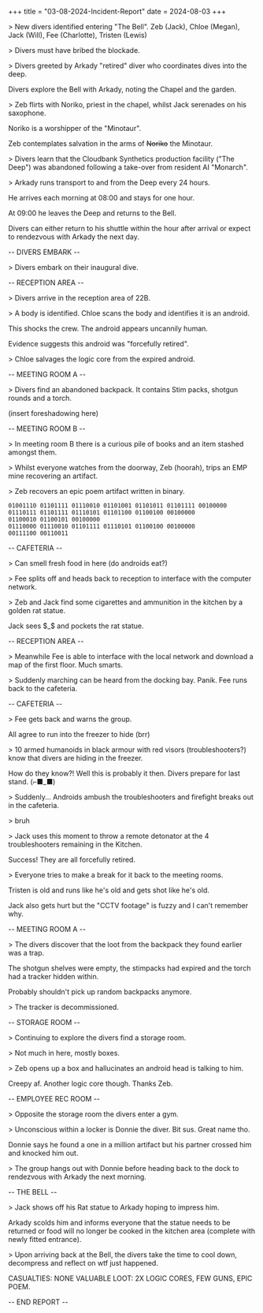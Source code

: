 +++
title = "03-08-2024-Incident-Report"
date = 2024-08-03
+++

\> New divers identified entering "The Bell".
Zeb (Jack), Chloe (Megan), Jack (Will), Fee (Charlotte), Tristen (Lewis)

\> Divers must have bribed the blockade.


\> Divers greeted by Arkady "retired" diver who coordinates dives into the deep.

Divers explore the Bell with Arkady, noting the Chapel and the garden.


\> Zeb flirts with Noriko, priest in the chapel, whilst Jack serenades on his saxophone.

Noriko is a worshipper of the "Minotaur".

Zeb contemplates salvation in the arms of <s>Noriko</s> the Minotaur.


\> Divers learn that the Cloudbank Synthetics production facility ("The Deep") was abandoned following a take-over from resident AI "Monarch".


\> Arkady runs transport to and from the Deep every 24 hours.

He arrives each morning at 08:00 and stays for one hour.

At 09:00 he leaves the Deep and returns to the Bell.

Divers can either return to his shuttle within the hour after arrival or expect to rendezvous with Arkady the next day.


-- DIVERS EMBARK --

\> Divers embark on their inaugural dive.


-- RECEPTION AREA --

\> Divers arrive in the reception area of 22B.


\> A body is identified.
Chloe scans the body and identifies it is an android.

This shocks the crew. The android appears uncannily human.

Evidence suggests this android was "forcefully retired".


\> Chloe salvages the logic core from the expired android.


-- MEETING ROOM A --

\> Divers find an abandoned backpack. It contains Stim packs, shotgun rounds and a torch.

(insert foreshadowing here)


-- MEETING ROOM B --

\> In meeting room B there is a curious pile of books and an item stashed amongst them.


\> Whilst everyone watches from the doorway, Zeb (hoorah), trips an EMP mine recovering an artifact.


\> Zeb recovers an epic poem artifact written in binary.
```
01001110 01101111 01110010 01101001 01101011 01101111 00100000
01110111 01101111 01110101 01101100 01100100 00100000
01100010 01100101 00100000
01110000 01110010 01101111 01110101 01100100 00100000
00111100 00110011
```


-- CAFETERIA --

\> Can smell fresh food in here (do androids eat?)


\> Fee splits off and heads back to reception to interface with the computer network.


\> Zeb and Jack find some cigarettes and ammunition in the kitchen by a golden rat statue.

Jack sees $_$ and pockets the rat statue.


-- RECEPTION AREA --

\> Meanwhile Fee is able to interface with the local network and download a map of the first floor. Much smarts.


\> Suddenly marching can be heard from the docking bay. Panik. Fee runs back to the cafeteria.

-- CAFETERIA --

\> Fee gets back and warns the group.

All agree to run into the freezer to hide (brr)


\> 10 armed humanoids in black armour with red visors (troubleshooters?) know that divers are hiding in the freezer.

How do they know?!
Well this is probably it then.
Divers prepare for last stand.
(⌐■_■)

\> Suddenly...
Androids ambush the troubleshooters and firefight breaks out in the cafeteria.


\> bruh


\> Jack uses this moment to throw a remote detonator at the 4 troubleshooters remaining in the Kitchen.

Success! They are all forcefully retired.


\> Everyone tries to make a break for it back to the meeting rooms.

Tristen is old and runs like he's old and gets shot like he's old.

Jack also gets hurt but the "CCTV footage" is fuzzy and I can't remember why.


-- MEETING ROOM A --

\> The divers discover that the loot from the backpack they found earlier was a trap.

The shotgun shelves were empty, the stimpacks had expired and the torch had a tracker hidden within.

Probably shouldn't pick up random backpacks anymore.


\> The tracker is decommissioned.


-- STORAGE ROOM --

\> Continuing to explore the divers find a storage room.


\> Not much in here, mostly boxes.


\> Zeb opens up a box and hallucinates an android head is talking to him.

Creepy af. Another logic core though. Thanks Zeb.



-- EMPLOYEE REC ROOM --

\> Opposite the storage room the divers enter a gym.


\> Unconscious within a locker is Donnie the diver. Bit sus. Great name tho.

Donnie says he found a one in a million artifact but his partner crossed him and knocked him out.


\> The group hangs out with Donnie before heading back to the dock to rendezvous with Arkady the next morning.


-- THE BELL --

\> Jack shows off his Rat statue to Arkady hoping to impress him.

Arkady scolds him and informs everyone that the statue needs to be returned or food will no longer be cooked in the kitchen area (complete with newly fitted entrance).


\> Upon arriving back at the Bell, the divers take the time to cool down, decompress and reflect on wtf just happened.

CASUALTIES: NONE
VALUABLE LOOT: 2X LOGIC CORES, FEW GUNS, EPIC POEM.

-- END REPORT --
